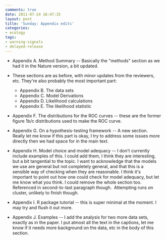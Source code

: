 ```yaml
---
comments: true
date: 2011-07-24 16:47:15
layout: post
title: 'Sunday: Appendix edits'
categories:
- ecology
tags:
- warning-signals
- delayed-release
---
```


	
* Appendix A. Method Summary -- Basically the "methods" section as we had it in the Nature version, a bit updated.
	
* These sections are as before, with minor updates from the reviewers, etc. They're also probably the most important part:
  - Appendix B. The data sets
  - Appendix C. Model Derivations
  - Appendix D. Likelihood calculations
  - Appendix E. The likelihood statistic

* Appendix F. The distributions for the ROC curves -- these are the former figure 1b/c distributions used to make the ROC curve.

* Appendix G. On a hypothesis-testing framework -- A new section. Really let me know if this part is okay, I try to address some issues more directly then we had space for in the main text.

* Appendix H. Model choice and model adequacy -- I don't currently include examples of this. I could add them, I think they are interesting, but a bit tangential to the topic. I want to acknowledge that the models we use are general but not completely general, and that this is a sensible way of checking when they are reasonable. I think it's important to point out how one could check for model adequacy, but let me know what you think. I could remove the whole section too.  Referenced in second-to-last paragraph though.  Attempting runs on cluster, unlikely to finish though.

* Appendix I. R package tutorial -- this is super minimal at the moment. I may try and flush it out more.

* Appendix J. Examples -- I add the analysis for two more data sets, exactly as in the paper. I put almost all the text in the captions, let me know if it needs more background on the data, etc in the body of this section.


